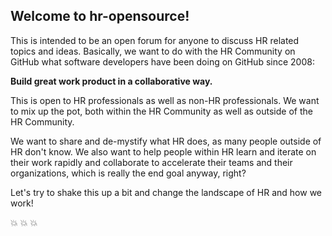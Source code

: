 ## Welcome to hr-opensource!


This is intended to be an open forum for anyone to discuss HR related topics and ideas. Basically, we want to do with the HR Community on GitHub what software developers have been doing on GitHub since 2008: 

**Build great work product in a collaborative way.**  

This is open to HR professionals as well as non-HR professionals. We want to mix up the pot, both within the HR Community as well as outside of the HR Community. 

We want to share and de-mystify what HR does, as many people outside of HR don't know. We also want to help people within HR learn and iterate on their work rapidly and collaborate to accelerate their teams and their organizations, which is really the end goal anyway, right? 

Let's try to shake this up a bit and change the landscape of HR and how we work!

:boom: :boom: :boom:


